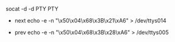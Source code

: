 
socat -d -d PTY PTY

- next
echo -e -n "\x50\x04\x68\x3B\x21\xA6" > /dev/ttys014


- prev
echo -e -n "\x50\x04\x68\x3B\x28\xA6" > /dev/ttys005

